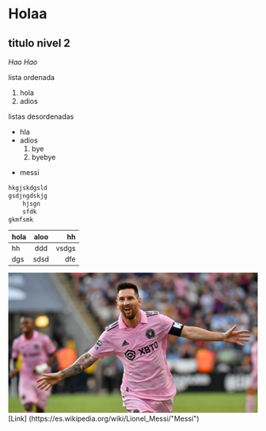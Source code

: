 # Holaa

## titulo nivel 2

_Hao_  *Hao*

lista ordenada
1. hola
2. adios

listas desordenadas
- hla
- adios
    1. bye
    2. byebye
* messi

```
hkgjskdgsld
gsdjngdskjg
    hjsgn
    sfdk
gkmfsmk
```
|hola |aloo | hh|
|---|:---:|---:|
|hh|ddd|vsdgs|
|dgs|sdsd|dfe|

<img src="messi.jpg">
[Link] (https://es.wikipedia.org/wiki/Lionel_Messi/"Messi")